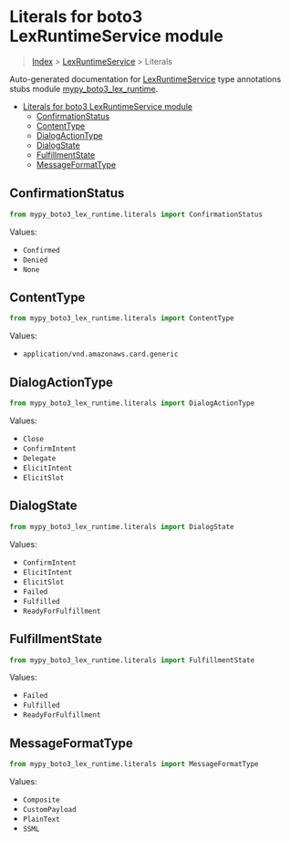 # Literals for boto3 LexRuntimeService module

> [Index](../README.md) > [LexRuntimeService](./README.md) > Literals

Auto-generated documentation for
[LexRuntimeService](https://boto3.amazonaws.com/v1/documentation/api/latest/reference/services/lex-runtime.html#LexRuntimeService)
type annotations stubs module
[mypy_boto3_lex_runtime](https://pypi.org/project/mypy-boto3-lex-runtime/).

- [Literals for boto3 LexRuntimeService module](#literals-for-boto3-lexruntimeservice-module)
  - [ConfirmationStatus](#confirmationstatus)
  - [ContentType](#contenttype)
  - [DialogActionType](#dialogactiontype)
  - [DialogState](#dialogstate)
  - [FulfillmentState](#fulfillmentstate)
  - [MessageFormatType](#messageformattype)

## ConfirmationStatus

```python
from mypy_boto3_lex_runtime.literals import ConfirmationStatus
```

Values:

- `Confirmed`
- `Denied`
- `None`

## ContentType

```python
from mypy_boto3_lex_runtime.literals import ContentType
```

Values:

- `application/vnd.amazonaws.card.generic`

## DialogActionType

```python
from mypy_boto3_lex_runtime.literals import DialogActionType
```

Values:

- `Close`
- `ConfirmIntent`
- `Delegate`
- `ElicitIntent`
- `ElicitSlot`

## DialogState

```python
from mypy_boto3_lex_runtime.literals import DialogState
```

Values:

- `ConfirmIntent`
- `ElicitIntent`
- `ElicitSlot`
- `Failed`
- `Fulfilled`
- `ReadyForFulfillment`

## FulfillmentState

```python
from mypy_boto3_lex_runtime.literals import FulfillmentState
```

Values:

- `Failed`
- `Fulfilled`
- `ReadyForFulfillment`

## MessageFormatType

```python
from mypy_boto3_lex_runtime.literals import MessageFormatType
```

Values:

- `Composite`
- `CustomPayload`
- `PlainText`
- `SSML`
